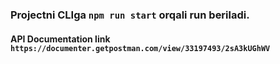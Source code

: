 ### Projectni CLIga `npm run start` orqali run beriladi.
#### API Documentation link `https://documenter.getpostman.com/view/33197493/2sA3kUGhWV`

